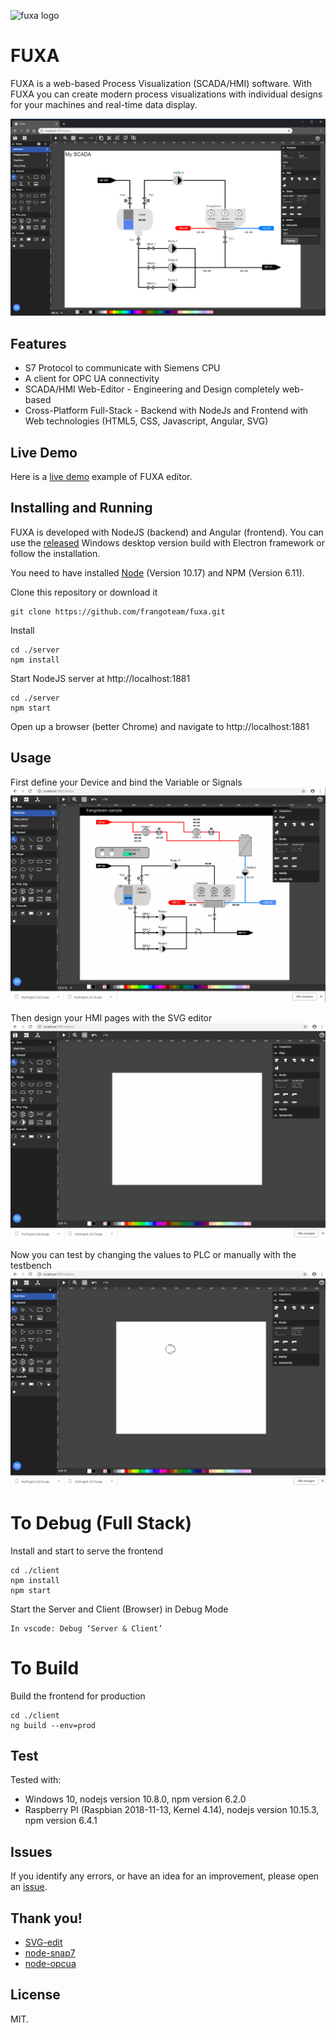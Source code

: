 ![fuxa logo](/client/src/favicon.ico) 
# FUXA
FUXA is a web-based Process Visualization (SCADA/HMI) software. With FUXA you can create modern process visualizations with individual designs for your machines and real-time data display.

![fuxa editor](/screenshot/fuxa-editor.png) 

## Features
- S7 Protocol to communicate with Siemens CPU
- A client for OPC UA connectivity
- SCADA/HMI Web-Editor - Engineering and Design completely web-based
- Cross-Platform Full-Stack - Backend with NodeJs and Frontend with Web technologies (HTML5, CSS, Javascript, Angular, SVG)

## Live Demo
Here is a [live demo](https://frangoteam.github.io) example of FUXA editor.

## Installing and Running
FUXA is developed with NodeJS (backend) and Angular (frontend). You can use the [released](/../../releases) Windows desktop version build with Electron framework or follow the installation.

You need to have installed [Node](https://nodejs.org) (Version 10.17) and NPM (Version 6.11).

Clone this repository or download it
```
git clone https://github.com/frangoteam/fuxa.git
```
Install
```
cd ./server
npm install
```
Start NodeJS server at http://localhost:1881
```
cd ./server
npm start
```
Open up a browser (better Chrome) and navigate to http://localhost:1881

## Usage
First define your Device and bind the Variable or Signals
![fuxa device](/screenshot/fuxa-device.gif)

Then design your HMI pages with the SVG editor
![fuxa hmi](/screenshot/fuxa-hmi.gif)

Now you can test by changing the values to PLC or manually with the testbench
![fuxa test](/screenshot/fuxa-test.gif)

# To Debug (Full Stack)
Install and start to serve the frontend
```
cd ./client
npm install
npm start
```

Start the Server and Client (Browser) in Debug Mode
```
In vscode: Debug ‘Server & Client’
```

# To Build
Build the frontend for production
```
cd ./client
ng build --env=prod
```

## Test
Tested with:
- Windows 10, nodejs version 10.8.0, npm version 6.2.0
- Raspberry PI (Raspbian 2018-11-13, Kernel 4.14), nodejs version 10.15.3, npm version 6.4.1

## Issues
If you identify any errors, or have an idea for an improvement, please open an [issue](/../../issues).

## Thank you!
- [SVG-edit](https://github.com/SVG-Edit/svgedit)
- [node-snap7](https://github.com/mathiask88/node-snap7)
- [node-opcua](https://github.com/node-opcua/node-opcua)

## License
MIT.
